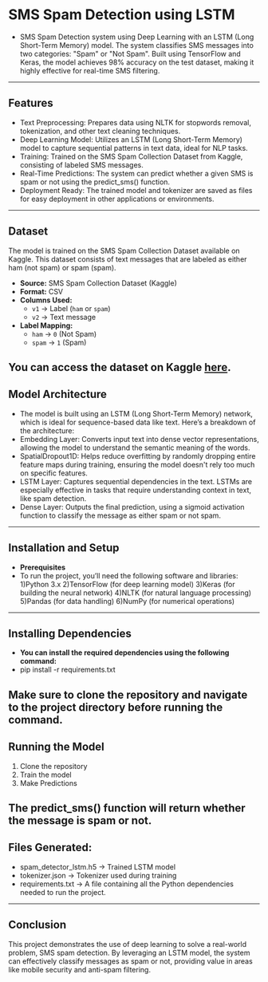 # SMS Spam Detection using LSTM

- SMS Spam Detection system using Deep Learning with an LSTM (Long Short-Term Memory) model. The system classifies SMS messages into two categories: "Spam" or "Not Spam". Built using TensorFlow and Keras, the model achieves 98% accuracy on the test dataset, making it highly effective for real-time SMS filtering.
---
## Features
- Text Preprocessing: Prepares data using NLTK for stopwords removal, tokenization, and other text cleaning techniques.
- Deep Learning Model: Utilizes an LSTM (Long Short-Term Memory) model to capture sequential patterns in text data, ideal for NLP tasks.
- Training: Trained on the SMS Spam Collection Dataset from Kaggle, consisting of labeled SMS messages.
- Real-Time Predictions: The system can predict whether a given SMS is spam or not using the predict_sms() function.
- Deployment Ready: The trained model and tokenizer are saved as files for easy deployment in other applications or environments.
---
## Dataset
The model is trained on the SMS Spam Collection Dataset available on Kaggle. This dataset consists of text messages that are labeled as either ham (not spam) or spam (spam). 

- **Source:** SMS Spam Collection Dataset (Kaggle)
- **Format:** CSV
- **Columns Used:**
  - `v1` → Label (`ham` or `spam`)
  - `v2` → Text message
- **Label Mapping:**
  - `ham` → `0` (Not Spam)
  - `spam` → `1` (Spam)

You can access the dataset on Kaggle [here](https://www.kaggle.com/datasets/uciml/sms-spam-collection-dataset).
---
## Model Architecture
- The model is built using an LSTM (Long Short-Term Memory) network, which is ideal for sequence-based data like text. Here’s a breakdown of the architecture:
- Embedding Layer: Converts input text into dense vector representations, allowing the model to understand the semantic meaning of the words.
- SpatialDropout1D: Helps reduce overfitting by randomly dropping entire feature maps during training, ensuring the model doesn't rely too much on specific features.
- LSTM Layer: Captures sequential dependencies in the text. LSTMs are especially effective in tasks that require understanding context in text, like spam detection.
- Dense Layer: Outputs the final prediction, using a sigmoid activation function to classify the message as either spam or not spam. 
---
## Installation and Setup
- **Prerequisites**
- To run the project, you’ll need the following software and libraries:
  1)Python 3.x
  2)TensorFlow (for deep learning model)
  3)Keras (for building the neural network)
  4)NLTK (for natural language processing)
  5)Pandas (for data handling)
  6)NumPy (for numerical operations)
---
## Installing Dependencies
- **You can install the required dependencies using the following command:**
- pip install -r requirements.txt

Make sure to clone the repository and navigate to the project directory before running the command.
---
## Running the Model
  1) Clone the repository
  2) Train the model
  3) Make Predictions

The predict_sms() function will return whether the message is spam or not.
---
## Files Generated:
 - spam_detector_lstm.h5 → Trained LSTM model
 - tokenizer.json → Tokenizer used during training
 - requirements.txt → A file containing all the Python dependencies needed to run the project.
---
## Conclusion
This project demonstrates the use of deep learning to solve a real-world problem, SMS spam detection. By leveraging an LSTM model, the system can effectively classify messages as spam or not, providing value in areas like mobile security and anti-spam filtering.
